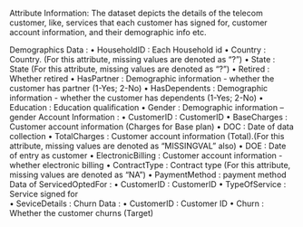 Attribute Information:
        The dataset depicts the details of the telecom customer, like, services that each customer has signed for, customer account information, and their demographic info etc.

Demographics Data :
•    HouseholdID : Each Household id
•    Country : Country. (For this attribute, missing values are denoted as “?”)
•    State : State (For this attribute, missing values are denoted as “?”)
•    Retired : Whether retired
•    HasPartner : Demographic information - whether the customer has partner (1-Yes; 2-No)
•    HasDependents : Demographic information - whether the customer has dependents (1-Yes; 2-No)
•    Education : Education qualification
•    Gender : Demographic information – gender
Account Information :
•    CustomerID : CustomerID
•    BaseCharges : Customer account information (Charges for Base plan)
•    DOC : Date of data collection
•    TotalCharges : Customer account information (Total).(For this attribute, missing values are denoted as “MISSINGVAL”                        also)
•    DOE : Date of entry as customer
•    ElectronicBilling : Customer account information - whether electronic billing
•    ContractType : Contract type (For this attribute,     missing values are denoted as “NA”)
•    PaymentMethod : payment method
Data of ServicedOptedFor :
•    CustomerID : CustomerID
•    TypeOfService : Service signed for    
•    SeviceDetails : 
Churn Data :
•    CustomerID : Customer ID
•    Churn : Whether the customer churns  (Target)